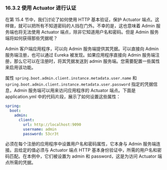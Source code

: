 ### 16.3.2 使用 Actuator 进行认证

在第 15.4 节中，我们讨论了如何使用 HTTP 基本验证，保护 Actuator 端点。这样做，就可以把所有不知道密码的人挡在门外。不幸的是，这也意味着 Admin 服务端也将无法使用 Actuator 端点，除非它知道用户名和密码。但是 Admin 服务端将如何获得那些凭据呢？

Admin 客户端应用程序，可以向 Admin 服务端提供其凭据。可以直接向 Admin 服务端注册，也可以通过 Eureka 被发现。如果应用程序直接向 Admin 服务端注册，那么它可以在注册时，将其凭据发送到 admin 服务端。您需要配置一些属性来启用该功能。

属性 `spring.boot.admin.client.instance.metadata.user.name` 和 `spring.boot.admin.client.instance.metadata.user.password` 指定的凭据信息，Admin 服务端可以用来访问应用程序的 Actuator 端点。下面是 application.yml 中的代码片段，展示了如何设置这些属性：

```yaml
spring:
  boot:
    admin:
      client:
        url: http://localhost:9090
        username: admin
        password: 53cr3t
```

必须在每个注册的应用程序中设置用户名和密码属性，它本身与 Admin 服务端连接。且给定的值必须与 Actuator 端点 HTTP 基本身份验证中，所需的用户名和密码匹配。在本例中，它们被设置为 admin 和 password，这是为访问 Actuator 端点所需的凭据。
